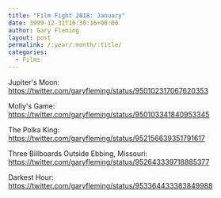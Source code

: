 ```yaml
---
title: "Film Fight 2018: January"
date: 3999-12-31T16:30:16+00:00
author: Gary Fleming
layout: post
permalink: /:year/:month/:title/
categories:
  - Films
---
```


Jupiter's Moon: https://twitter.com/garyfleming/status/950102317067620353

Molly's Game: https://twitter.com/garyfleming/status/950103341840953345

The Polka King: https://twitter.com/garyfleming/status/952156639351791617

Three Billboards Outside Ebbing, Missouri: https://twitter.com/garyfleming/status/952643339718885377

Darkest Hour: https://twitter.com/garyfleming/status/953364433383849988
